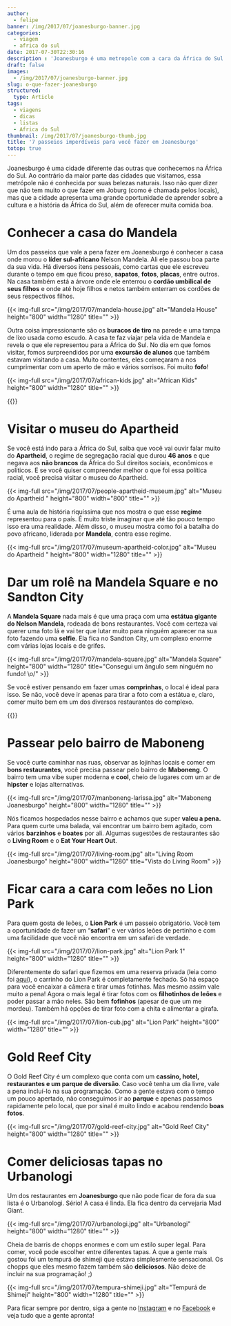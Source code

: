 ```yaml
---
author:
  - felipe
banner: /img/2017/07/joanesburgo-banner.jpg
categories:
  - viagem
  - africa do sul
date: 2017-07-30T22:30:16
description : 'Joanesburgo é uma metropole com a cara da África do Sul. Aqui vocÊ vai encontrar historia, diversão e muita comida boa. E aqui a gente te conta como encontra tudo isso.'
draft: false
images:
  - /img/2017/07/joanesburgo-banner.jpg
slug: o-que-fazer-joanesburgo
structured:
  type: Article
tags:
  - viagens
  - dicas
  - listas
  - Africa do Sul
thumbnail: /img/2017/07/joanesburgo-thumb.jpg
title: '7 passeios imperdíveis para você fazer em Joanesburgo'
totop: true
---
```


Joanesburgo é uma cidade diferente das outras que conhecemos na África do Sul. Ao contrário da maior parte das cidades que visitamos, essa metrópole não é conhecida por suas belezas naturais. Isso não quer dizer que não tem muito o que fazer em Joburg (como é chamada pelos locais), mas que a cidade apresenta uma grande oportunidade de aprender sobre a cultura e a história da África do Sul, além de oferecer muita comida boa.

# Conhecer a casa do Mandela

Um dos passeios que vale a pena fazer em Joanesburgo é conhecer a casa onde morou o **líder sul-africano** Nelson Mandela. Ali ele passou boa parte da sua vida. Há diversos itens pessoais, como cartas que ele escreveu durante o tempo em que ficou preso, **sapatos**, **fotos**, **placas**, entre outros. Na casa também está a árvore onde ele enterrou o **cordão umbilical de seus filhos** e onde até hoje filhos e netos também enterram os cordões de seus respectivos filhos. 

{{< img-full src="/img/2017/07/mandela-house.jpg" alt="Mandela House"  height="800" width="1280" title="" >}}

Outra coisa impressionante são os **buracos de tiro** na parede e uma tampa de lixo usada como escudo. A casa te faz viajar pela vida de Mandela e revela o que ele representou para a África do Sul. No dia em que fomos visitar, fomos surpreendidos por uma **excursão de alunos** que também estavam visitando a casa. Muito contentes, eles começaram a nos cumprimentar com um aperto de mão e vários sorrisos. Foi muito **fofo**!

{{< img-full src="/img/2017/07/african-kids.jpg" alt="African Kids"  height="800" width="1280" title="" >}}

{{<facebook-like>}}

# Visitar o museu do Apartheid

Se você está indo para a África do Sul, saiba que você vai ouvir falar muito do **Apartheid**, o regime de segregação racial que durou **46 anos** e que negava aos **não brancos** da África do Sul direitos sociais, econômicos e políticos.  E se você quiser compreender melhor o que foi essa política racial, você precisa visitar o museu do Apartheid.

{{< img-full src="/img/2017/07/people-apartheid-museum.jpg" alt="Museu do Apartheid "  height="800" width="800" title="" >}}

É uma aula de história riquíssima que nos mostra o que esse **regime** representou para o país. É muito triste imaginar que até tão pouco tempo isso era uma realidade. Além disso, o museu mostra como foi a batalha do povo africano, liderada por **Mandela**, contra esse regime. 

{{< img-full src="/img/2017/07/museum-apartheid-color.jpg" alt="Museu do Apartheid "  height="800" width="1280" title="" >}}

# 

# Dar um rolê na Mandela Square e no Sandton City

A **Mandela Square** nada mais é que uma praça com uma **estátua gigante do Nelson Mandela**, rodeada de bons restaurantes. Você com certeza vai querer uma foto lá e vai ter que lutar muito para ninguém aparecer na sua foto fazendo uma **selfie**. Ela fica no Sandton City, um complexo enorme com várias lojas locais e de grifes. 

{{< img-full src="/img/2017/07/mandela-square.jpg" alt="Mandela Square"  height="800" width="1280" title="Consegui um ângulo sem ninguém no fundo! \o/" >}}

Se você estiver pensando em fazer umas **comprinhas**, o local é ideal para isso. Se não, você deve ir apenas para tirar a foto com a estátua e, claro, comer muito bem em um dos diversos restaurantes do complexo.

{{<subscribe>}}

# Passear pelo bairro de Maboneng

Se você curte caminhar nas ruas, observar as lojinhas locais e comer em **bons restaurantes**, você precisa passear pelo bairro de **Maboneng**. O bairro tem uma vibe super moderna e **cool**, cheio de lugares com um ar de **hipster** e lojas alternativas.

{{< img-full src="/img/2017/07/manboneng-larissa.jpg" alt="Maboneng Joanesburgo"  height="800" width="1280" title="" >}}

Nós ficamos hospedados nesse bairro e achamos que super **valeu a pena.** Para quem curte uma balada, vai encontrar um bairro bem agitado, com vários **barzinhos** e **boates** por ali. Algumas sugestões de restaurantes são o **Living Room** e o **Eat Your Heart Out**.

{{< img-full src="/img/2017/07/living-room.jpg" alt="Living Room Joanesburgo"  height="800" width="1280" title="Vista do Living Room" >}}

# Ficar cara a cara com leões no Lion Park

Para quem gosta de leões, o **Lion Park** é um passeio obrigatório. Você tem a oportunidade de fazer um “**safari**” e ver vários leões de pertinho e com uma facilidade que você não encontra em um safari de verdade. 

{{< img-full src="/img/2017/07/lion-park.jpg" alt="Lion Park 1"  height="800" width="1280" title="" >}}

Diferentemente do safari que fizemos em uma reserva privada (leia como foi [aqui](http://debacontudo.com.br/viagem/dicas-melhor-safari-africa-do-sul/)), o carrinho do Lion Park é completamente fechado. Só há espaço para você encaixar a câmera e tirar umas fotinhas. Mas mesmo assim vale muito a pena! Agora o mais legal é tirar fotos com os **filhotinhos de leões** e poder passar a mão neles. São bem **fofinhos** (apesar de que um me mordeu). Também há opções de tirar foto com a chita e alimentar a girafa.

{{< img-full src="/img/2017/07/lion-cub.jpg" alt="Lion Park"  height="800" width="1280" title="" >}}

# Gold Reef City

O Gold Reef City é um complexo que conta com um **cassino, hotel, restaurantes e um parque de diversão**. Caso você tenha um dia livre, vale a pena incluí-lo na sua programação. Como a gente estava com o tempo um pouco apertado, não conseguimos ir ao **parque** e apenas passamos rapidamente pelo local, que por sinal é muito lindo e acabou rendendo **boas fotos**.

{{< img-full src="/img/2017/07/gold-reef-city.jpg" alt="Gold Reef City"  height="800" width="1280" title="" >}} 

# Comer deliciosas tapas no Urbanologi

Um dos restaurantes em **Joanesburgo** que não pode ficar de fora da sua lista é o Urbanologi. Sério! A casa é linda. Ela fica dentro da cervejaria Mad Giant. 

{{< img-full src="/img/2017/07/urbanologi.jpg" alt="Urbanologi"  height="800" width="1280" title="" >}}

Cheia de barris de chopps enormes e com um estilo super legal. Para comer, você pode escolher entre diferentes tapas. A que a gente mais gostou foi um tempurá de shimeji que estava simplesmente sensacional. Os chopps que eles mesmo fazem também são  **deliciosos**. Não deixe de incluir na sua programação! ;)

{{< img-full src="/img/2017/07/tempura-shimeji.jpg" alt="Tempurá de Shimeji"  height="800" width="1280" title="" >}}

Para ficar sempre por dentro, siga a gente no [Instagram](https://www.instagram.com/casaldebacontudo/) e no [Facebook](https://www.facebook.com/debacontudo) e veja tudo que a gente apronta!